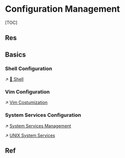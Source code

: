 # Configuration Management

[TOC]



## Res


## Basics
### Shell Configuration
↗ [🐚 Shell](../../../🐚%20Shell/🐚%20Shell.md)


### Vim Configuration
↗ [Vim Costumization](../../../../👩‍💻%20Languages%20Programming/🐛%20Programming%20Tools%20Chain/Text%20Editors/Vim/Vim%20Costumization.md)


### System Services Configuration
↗ [System Services Management](Process%20Management/System%20Services%20Management.md)

↗ [UNIX System Services](../../../UNIX%20Family/💂‍♂️%20UNIX%20System%20Services/UNIX%20System%20Services.md)



## Ref

